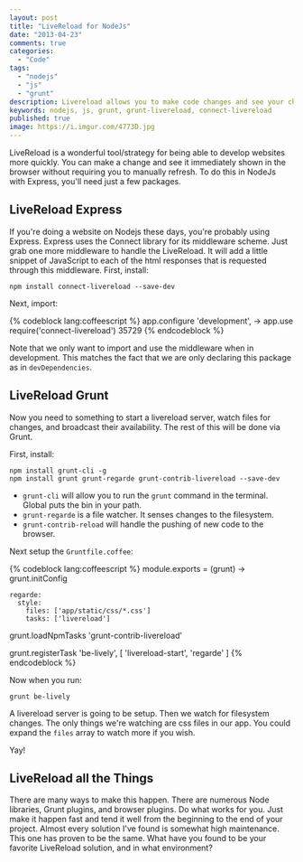 ```yaml
---
layout: post
title: "LiveReload for NodeJs"
date: "2013-04-23"
comments: true
categories:
  - "Code"
tags:
  - "nodejs"
  - "js"
  - "grunt"
description: Livereload allows you to make code changes and see your changes in the browser without refreshing.
keywords: nodejs, js, grunt, grunt-livereload, connect-livereload
published: true
image: https://i.imgur.com/4773D.jpg
---
```


LiveReload is a wonderful tool/strategy for being able to develop websites more quickly.  You can make a change and see it immediately shown in the browser without requiring you to manually refresh.  To do this in NodeJs with Express, you'll need just a few packages.

<!--more-->

## LiveReload Express

If you're doing a website on Nodejs these days, you're probably using Express.  Express uses the Connect library for its middleware scheme.  Just grab one more middleware to handle the LiveReload.  It will add a little snippet of JavaScript to each of the html responses that is requested through this middleware.  First, install:

```
npm install connect-livereload --save-dev
```

Next, import:

{% codeblock lang:coffeescript %}
app.configure 'development', ->
  app.use require('connect-livereload') 35729
{% endcodeblock %}

Note that we only want to import and use the middleware when in development.  This matches the fact that we are only declaring this package as in `devDependencies`.

## LiveReload Grunt

Now you need to something to start a livereload server, watch files for changes, and broadcast their availability.  The rest of this will be done via Grunt.

First, install:

```
npm install grunt-cli -g
npm install grunt grunt-regarde grunt-contrib-livereload --save-dev
```

- `grunt-cli` will allow you to run the `grunt` command in the terminal.  Global puts the bin in your path.
- `grunt-regarde` is a file watcher.  It senses changes to the filesystem.
- `grunt-contrib-reload` will handle the pushing of new code to the browser.

Next setup the `Gruntfile.coffee`:

{% codeblock lang:coffeescript %}
module.exports = (grunt) ->
  grunt.initConfig

    regarde:
      style:
        files: ['app/static/css/*.css']
        tasks: ['livereload']

  grunt.loadNpmTasks 'grunt-contrib-livereload'

  grunt.registerTask 'be-lively', [ 'livereload-start', 'regarde' ]
{% endcodeblock %}

Now when you run:

```
grunt be-lively
```

A livereload server is going to be setup.  Then we watch for filesystem changes.  The only things we're watching are css files in our app.  You could expand the `files` array to watch more if you wish.

Yay!

## LiveReload all the Things

There are many ways to make this happen.  There are numerous Node libraries, Grunt plugins, and browser plugins.  Do what works for you.  Just make it happen fast and tend it well from the beginning to the end of your project.  Almost every solution I've found is somewhat high maintenance.  This one has proven to be the same.  What have you found to be your favorite LiveReload solution, and in what environment?
